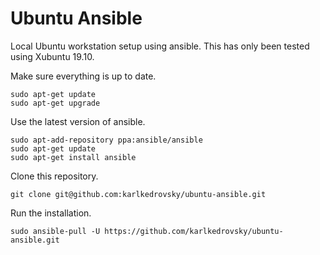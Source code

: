 # Ubuntu Ansible

Local Ubuntu workstation setup using ansible. This has only been tested using Xubuntu 19.10.

Make sure everything is up to date.

    sudo apt-get update
    sudo apt-get upgrade

Use the latest version of ansible.

    sudo apt-add-repository ppa:ansible/ansible
    sudo apt-get update
    sudo apt-get install ansible

Clone this repository.

    git clone git@github.com:karlkedrovsky/ubuntu-ansible.git

Run the installation.

    sudo ansible-pull -U https://github.com/karlkedrovsky/ubuntu-ansible.git

